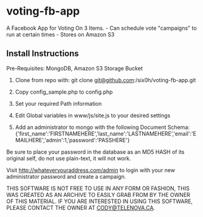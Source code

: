 voting-fb-app
=============

A Facebook App for Voting On 3 Items.
	- Can schedule vote "campaigns" to run at certain times
	- Stores on Amazon S3


Install Instructions
--------------------

Pre-Requisites: MongoDB, Amazon S3 Storage Bucket

1) Clone from repo with:
	git clone git@github.com:/six0h/voting-fb-app.git

2) Copy config_sample.php to config.php

3) Set your required Path information

4) Edit Global variables in www/js/site.js to your desired settings

5) Add an administrator to mongo with the following Document Schema:
	{'first_name':'FIRSTNAMEHERE','last_name':'LASTNAMEHERE','email':'EMAILHERE','admin':1,'password':'PASSHERE'}

Be sure to place your password in the database as an MD5 HASH of its original self, do not use plain-text, it will not work.

Visit http://whateveryouraddress.com/admin to login with your new administrator password and create a campaign.



THIS SOFTWARE IS NOT FREE TO USE IN ANY FORM OR FASHION, THIS WAS CREATED AS AN ARCHIVE TO EASILY GRAB FROM BY THE OWNER OF THIS MATERIAL.
IF YOU ARE INTERESTED IN USING THIS SOFTWARE, PLEASE CONTACT THE OWNER AT CODY@TELENOVA.CA.
